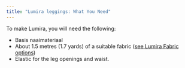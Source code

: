 ```yaml
---
title: "Lumira leggings: What You Need"
---
```


To make Lumira, you will need the following:

- Basis naaimateriaal
- About 1.5 metres (1.7 yards) of a suitable fabric ([see Lumira Fabric options](/docs/designs/lumira/fabric/))
- Elastic for the leg openings and waist.
